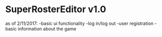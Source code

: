# SuperRosterEditor v1.0
as of 2/11/2017:
  -basic ui functionality
    -log in/log out
    -user registration
    -basic information about the game

